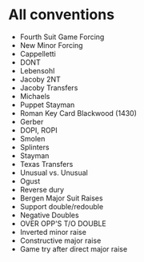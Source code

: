 # All conventions

- Fourth Suit Game Forcing
- New Minor Forcing
- Cappelletti
- DONT
- Lebensohl
- Jacoby 2NT
- Jacoby Transfers
- Michaels
- Puppet Stayman
- Roman Key Card Blackwood (1430)
- Gerber
- DOPI, ROPI
- Smolen
- Splinters
- Stayman
- Texas Transfers
- Unusual vs. Unusual
- Ogust
- Reverse dury
- Bergen Major Suit Raises
- Support double/redouble
- Negative Doubles
- OVER OPP'S T/O DOUBLE
- Inverted minor raise
- Constructive major raise
- Game try after direct major raise
